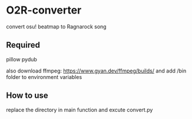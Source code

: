 # O2R-converter
convert osu! beatmap to Ragnarock song

## Required
pillow
pydub

also download ffmpeg: https://www.gyan.dev/ffmpeg/builds/ and add /bin folder to environment variables

## How to use
replace the directory in main function and excute convert.py
